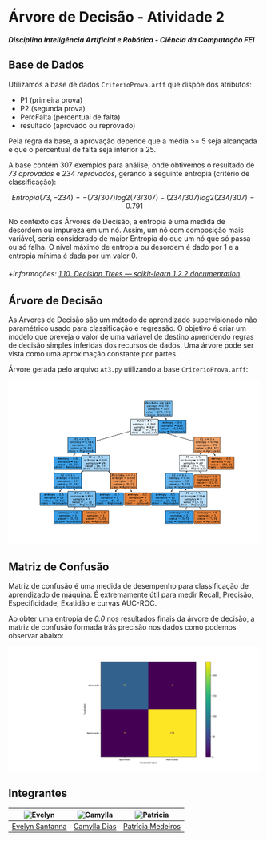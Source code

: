 # Árvore de Decisão - Atividade 2
##### Disciplina Inteligência Artificial e Robótica - Ciência da Computação FEI

## Base de Dados
Utilizamos a base de dados ``CriterioProva.arff`` que dispõe dos atributos:

 - P1 (primeira prova)
 - P2 (segunda prova)
 - PercFalta (percentual de falta)
 - resultado (aprovado ou reprovado)

Pela regra da base, a aprovação depende que a média >= 5 seja alcançada e que o percentual de falta seja inferior a 25.
 
 A base contém 307 exemplos para análise, onde obtivemos o resultado de *73 aprovados* e *234 reprovados*, gerando a seguinte entropia (critério de classificação): 
 
$$Entropia(73,-234) =  -(73/307)log2 (73/307) - (234/307)log2 (234/307) = 0.791$$
 
 
No contexto das Árvores de Decisão, a entropia é uma medida de desordem ou impureza em um nó.  Assim, um nó com composição mais variável, seria considerado de maior Entropia do que um nó que só passa ou só falha.  O nível máximo de entropia ou desordem é dado por 1 e a entropia mínima é dada por um valor 0.

###### +informações: [1.10. Decision Trees — scikit-learn 1.2.2 documentation](https://scikit-learn.org/stable/modules/tree.html#tree-mathematical-formulation)
 

## Árvore de Decisão
As Árvores de Decisão são um método de aprendizado supervisionado não paramétrico usado para classificação e regressão. O objetivo é criar um modelo que preveja o valor de uma variável de destino aprendendo regras de decisão simples inferidas dos recursos de dados. Uma árvore pode ser vista como uma aproximação constante por partes.

Árvore gerada pelo arquivo ``At3.py`` utilizando a base ``CriterioProva.arff``:

![arvore-decisao.png](https://github.com/camylladias/CC7711/blob/main/aprendizadoIndutivo/img/arvore-decisao.png?raw=true)
## Matriz de Confusão
Matriz de confusão é uma medida de desempenho para classificação de aprendizado de máquina. É extremamente útil para medir Recall, Precisão, Especificidade, Exatidão e curvas AUC-ROC.

Ao obter uma entropia de *0.0* nos resultados finais da árvore de decisão, a matriz de confusão formada trás precisão nos dados como podemos observar abaixo:

![matriz-confusao.png](https://github.com/camylladias/CC7711/blob/main/aprendizadoIndutivo/img/matriz-confusao.png?raw=true)
##  Integrantes 

<div align="center">

| <img src="https://avatars.githubusercontent.com/evesantana" alt="Evelyn" width="50"/> | <img src="https://avatars.githubusercontent.com/camylladias" alt="Camylla" width="50"/> | <img src="https://avatars.githubusercontent.com/patriciamed" alt="Patricia" width="50" width="50"/>
|:------------------------------------------------------------------------------------------:|:-------------------------------------------------------------------------------------------:|:-------------------------------------------------------------------------------------------:|
| [Evelyn Santanna](https://github.com/evesantana)| [Camylla Dias](https://github.com/camylladias)| [Patrícia Medeiros](https://github.com/patriciamed)                          
</div>